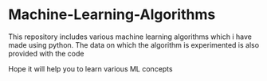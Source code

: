 # Machine-Learning-Algorithms

This repository includes various machine learning algorithms which i have made using python.
The data on which the algorithm is experimented is also provided with the code

Hope it will help you to learn various ML concepts
